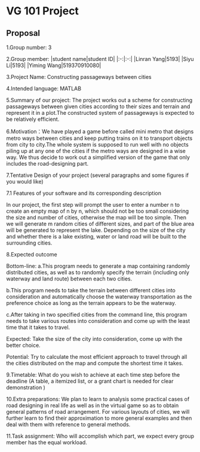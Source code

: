 # VG 101 Project
## Proposal
1.Group number: 3


2.Group member: 
|student name|student ID|
|:-:|:-:|
|Linran Yang|5193|
|Siyu Li|5193|
|Yiming Wang|519370910080|


3.Project Name: Constructing passageways between cities


4.Intended language: MATLAB


5.Summary of our project: The project works out a scheme for constructing passageways between given cities according to their sizes and terrain and represent it in a plot.The constructed system of passageways is expected to be relatively efficient.


6.Motivation：We have played a game before called mini metro that designs metro ways between cities and keep putting trains on it to transport objects from city to city.The whole system is supposed to run well with no objects piling up at any one of the cities if the metro ways are designed in a wise way. We thus decide to work out a simplified version of the game that only includes the road-designing part.


7.Tentative Design of your project (several paragraphs and some figures if you would like)


7.1 Features of your software and its corresponding description


In our project, the first step will prompt the user to enter a number n to create an empty map of n by n, which should not be too small considering the size and number of cities, otherwise the map will be too simple. Then we will generate m random cities of different sizes, and part of the blue area will be generated to represent the lake. Depending on the size of the city and whether there is a lake existing, water or land road will be built to the surrounding cities.


8.Expected outcome


Bottom-line: a.This program needs to generate a map containing randomly distributed cities, as well as to randomly specify the terrain (including only waterway and land route) between each two cities.


b.This program needs to take the terrain between different cities into consideration and automatically choose the waterway transportation as the preference choice as long as the terrain appears to be the waterway.


c.After taking in two specified cities from the command line, this program needs to take various routes into consideration and come up with the least time that it takes to travel.


Expected: Take the size of the city into consideration, come up with the better choice.


Potential: Try to calculate the most efficient approach to travel through all the cities distributed on the map and compute the shortest time it takes.


9.Timetable: What do you wish to achieve at each time step before the deadline (A table, a itemized list, or a grant chart is needed for clear demonstration )


10.Extra preparations: We plan to learn to analysis some practical cases of road designing in real life as well as in the virtual game so as to obtain general patterns of road arrangement. For various layouts of cities, we will further learn to find their approximation to more general examples and then deal with them with reference to general methods.


11.Task assignment: Who will accomplish which part, we expect every group member has the equal workload.


